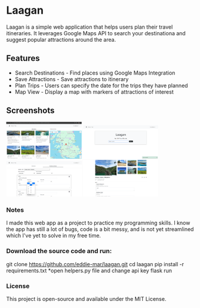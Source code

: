 # Laagan
Laagan is a simple web application that helps users plan their travel itineraries. It leverages Google Maps API to search your destinationa and suggest popular attractions around the area.

## Features
- Search Destinations - Find places using Google Maps Integration
- Save Attractions - Save attractions to itinerary
- Plan Trips - Users can specify the date for the trips they have planned
- Map View - Display a map with markers of attractions of interest

## Screenshots
<img src="/assets/images/attractions.png" alt="attractions" style="width: 40%; height: auto;">
<img src="/assets/images/index.png" alt="index" style="width: 40%; height: auto;">
<img src="/assets/images/save.png" alt="save" style="width: 40%; height: auto;">
<img src="/assets/images/view-trip.png" alt="view trip" style="width: 40%; height: auto;">

### Notes
I made this web app as a project to practice my programming skills. I know the app has still a lot of bugs, code is a bit messy, and is not yet streamlined which I've yet to solve in my free time.

### Download the source code and run:
git clone https://github.com/eddie-mar/laagan.git
cd laagan
pip install -r requirements.txt
*open helpers.py file and change api key
flask run


### License
This project is open-source and available under the MIT License.